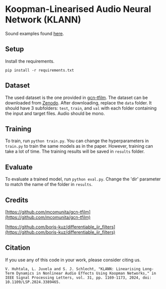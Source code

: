 # Koopman-Linearised Audio Neural Network (KLANN)
Sound examples found [here](https://ville14.github.io/KLANN-examples/).

## Setup

Install the requirements.
```
pip install -r requirements.txt
```

## Dataset
The used dataset is the one provided in [gcn-tfilm](https://github.com/mcomunita/gcn-tfilm). The dataset can be downloaded from [Zenodo](https://zenodo.org/record/7271558#.Y2I_6OzP0-R). After downloading, replace the ```data``` folder. It should have 3 subfolders: ```test```, ```train```, and ```val``` with each folder containing the input and target files. Audio should be mono.

## Training

To train, run ```python train.py```. You can change the hyperparameters in ```train.py``` to train the same models as in the paper. However, training can take a lot of time. The training results will be saved in ```results``` folder.

## Evaluate

To evaluate a trained model, run ```python eval.py```. Change the 'dir' parameter to match the name of the folder in ```results```.

## Credits
[https://github.com/mcomunita/gcn-tfilm](https://github.com/mcomunita/gcn-tfilm)

[https://github.com/boris-kuz/differentiable_iir_filters](https://github.com/boris-kuz/differentiable_iir_filters)

## Citation
If you use any of this code in your work, please consider citing us.
```
V. Huhtala, L. Juvela and S. J. Schlecht, "KLANN: Linearising Long-Term Dynamics in Nonlinear Audio Effects Using Koopman Networks," in IEEE Signal Processing Letters, vol. 31, pp. 1169-1173, 2024, doi: 10.1109/LSP.2024.3389465.
```
